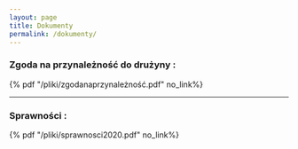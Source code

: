 ```yaml
---
layout: page
title: Dokumenty
permalink: /dokumenty/
---
```

### Zgoda na przynależność do drużyny : 
{% pdf "/pliki/zgodanaprzynależność.pdf" no_link%}


***
### Sprawności : 
{% pdf "/pliki/sprawnosci2020.pdf" no_link%}


